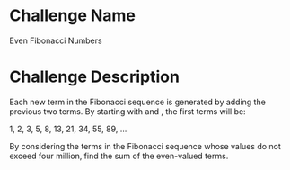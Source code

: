 # Challenge Name

Even Fibonacci Numbers

# Challenge Description

Each new term in the Fibonacci sequence is generated by adding the previous two terms. By starting with and , the first terms will be:

1, 2, 3, 5, 8, 13, 21, 34, 55, 89, ...

By considering the terms in the Fibonacci sequence whose values do not exceed four million, find the sum of the even-valued terms.
